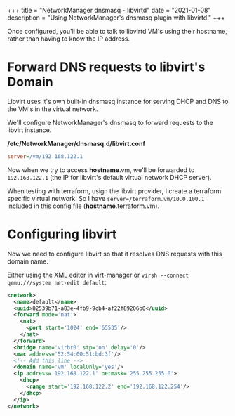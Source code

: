 +++
title = "NetworkManager dnsmasq - libvirtd"
date = "2021-01-08"
description = "Using NetworkManager's dnsmasq plugin with libvirtd."
+++

Once configured, you'll be able to talk to libvirtd VM's using their hostname, rather than having to know the IP address.

# Forward DNS requests to libvirt's Domain

Libvirt uses it's own built-in dnsmasq instance for serving DHCP and DNS to the VM's in the virtual network.

We'll configure NetworkManager's dnsmasq to forward requests to the libvirt instance.

**/etc/NetworkManager/dnsmasq.d/libvirt.conf**

```ini
server=/vm/192.168.122.1
```

Now when we try to access **hostname**.vm, we'll be forwarded to `192.168.122.1` (the IP for libvirt's default virtual network DHCP server).

When testing with terraform, usign the libvirt provider, I create a terraform specific virtual network. So I have `server=/terraform.vm/10.0.100.1` included in this config file (**hostname**.terraform.vm).

# Configuring libvirt

Now we need to configure libvirt so that it resolves DNS requests with this domain name.

Either using the XML editor in virt-manager or `virsh --connect qemu:///system net-edit default`:

```xml
<network>
  <name>default</name>
  <uuid>82539b71-a83e-4fb9-9cb4-af22f89206b0</uuid>
  <forward mode='nat'>
    <nat>
      <port start='1024' end='65535'/>
    </nat>
  </forward>
  <bridge name='virbr0' stp='on' delay='0'/>
  <mac address='52:54:00:51:bd:3f'/>
  <!-- Add this line -->
  <domain name='vm' localOnly='yes'/>
  <ip address='192.168.122.1' netmask='255.255.255.0'>
    <dhcp>
      <range start='192.168.122.2' end='192.168.122.254'/>
    </dhcp>
  </ip>
</network>
```
